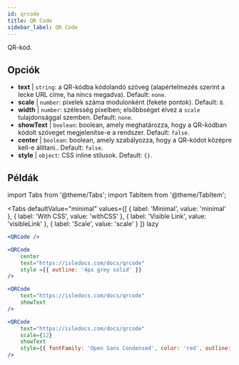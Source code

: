 ```yaml
---
id: qrcode
title: QR Code
sidebar_label: QR Code
---
```


QR-kód.

## Opciók

* __text__ | `string`: a QR-kódba kódolandó szöveg (alapértelmezés szerint a lecke URL címe, ha nincs megadva). Default: `none`.
* __scale__ | `number`: pixelek száma modulonként (fekete pontok). Default: `8`.
* __width__ | `number`: szélesség pixelben; elsőbbséget élvez a `scale` tulajdonsággal szemben. Default: `none`.
* __showText__ | `boolean`: boolean, amely meghatározza, hogy a QR-kódban kódolt szöveget megjelenítse-e a rendszer. Default: `false`.
* __center__ | `boolean`: boolean, amely szabályozza, hogy a QR-kódot középre kell-e állítani.. Default: `false`.
* __style__ | `object`: CSS inline stílusok. Default: `{}`.


## Példák

import Tabs from '@theme/Tabs';
import TabItem from '@theme/TabItem';

<Tabs
    defaultValue="minimal"
    values={[
        { label: 'Minimal', value: 'minimal' },
        { label: 'With CSS', value: 'withCSS' },
        { label: 'Visible Link', value: 'visibleLink' },
        { label: 'Scale', value: 'scale' }
    ]}
    lazy
>

<TabItem value="minimal">

```jsx live
<QRCode />
```

</TabItem>

<TabItem value="withCSS">

```jsx live
<QRCode 
    center 
    text="https://isledocs.com/docs/qrcode" 
    style ={{ outline: '4px grey solid' }}
/>
```

</TabItem>

<TabItem value="visibleLink">

```jsx live
<QRCode 
    text="https://isledocs.com/docs/qrcode"
    showText
/>
```

</TabItem>

<TabItem value="scale">

```jsx live
<QRCode 
    text="https://isledocs.com/docs/qrcode"
    scale={12}
    showText
    style={{ fontFamily: 'Open Sans Condensed', color: 'red', outline: '4px black solid' }}
/>
```

</TabItem>

</Tabs>
